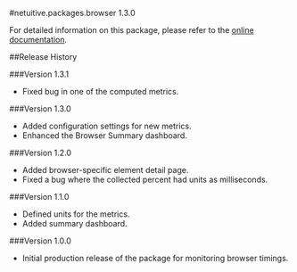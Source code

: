 #netuitive.packages.browser 1.3.0

For detailed information on this package, please refer to the [online documentation](https://help.app.netuitive.com/Content/Misc/Datasources/new_browser_datasource.htm).

##Release History

###Version 1.3.1

* Fixed bug in one of the computed metrics.

###Version 1.3.0

* Added configuration settings for new metrics.
* Enhanced the Browser Summary dashboard.

###Version 1.2.0

* Added browser-specific element detail page.
* Fixed a bug where the collected percent had units as milliseconds.

###Version 1.1.0

* Defined units for the metrics.
* Added summary dashboard.

###Version 1.0.0

* Initial production release of the package for monitoring browser timings.
